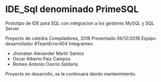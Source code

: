 # IDE_Sql denominado PrimeSQL 

Prototipo de IDE para SQL con integracion a los gestores MySQL y SQL Server

Proyecto de catedra Compiladores, 2018 
Presentado 06/12/2018
Equipo desarrollador #TeamError404
Integrantes:
  - Jhonatan Alexander Martir Santos
  - Oscar Alberto Paiz Campos
  - Romeo Antonio Osorio Saldaña

Proyecto en desarrollo, se le continuara dando mantenimiento.
